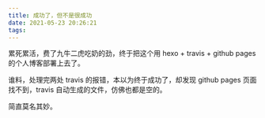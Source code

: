 ```yaml
---
title: 成功了，但不是很成功
date: 2021-05-23 20:26:21
tags:
---
```


累死累活，费了九牛二虎吃奶的劲，终于把这个用 hexo + travis + github pages 的个人博客部署上去了。

谁料，处理完两处 travis 的报错，本以为终于成功了，却发现 github pages 页面找不到，travis 自动生成的文件，仿佛也都是空的。

简直莫名其妙。
